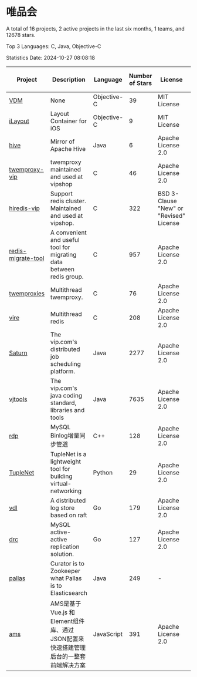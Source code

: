 # 唯品会

A total of 16 projects, 2 active projects in the last six months, 1 teams, and 12678 stars.

Top 3 Languages: C, Java, Objective-C

Statistics Date: 2024-10-27 08:08:18

| Project | Description | Language | Number of Stars | License | Creation Date | Last Updated Date | Last Pushed Date |
| --- | --- | --- | --- | --- | --- | --- | --- |
| [VDM](https://github.com/vipshop/VDM) | None | Objective-C | 39 | MIT License | 2014-04-03 | 2024-08-12 | 2014-04-02 |
| [iLayout](https://github.com/vipshop/iLayout) | Layout Container for iOS | Objective-C | 9 | MIT License | 2014-05-13 | 2024-08-12 | 2014-06-10 |
| [hive](https://github.com/vipshop/hive) | Mirror of Apache Hive | Java | 6 | Apache License 2.0 | 2014-06-26 | 2024-08-12 | 2015-03-12 |
| [twemproxy-vip](https://github.com/vipshop/twemproxy-vip) | twemproxy maintained and used at vipshop | C | 46 | Apache License 2.0 | 2015-08-17 | 2024-08-12 | 2016-03-07 |
| [hiredis-vip](https://github.com/vipshop/hiredis-vip) | Support redis cluster.  Maintained and used at vipshop. | C | 322 | BSD 3-Clause "New" or "Revised" License | 2015-09-30 | 2024-08-27 | 2020-11-24 |
| [redis-migrate-tool](https://github.com/vipshop/redis-migrate-tool) | A convenient and useful tool for migrating data between redis group. | C | 957 | Apache License 2.0 | 2016-01-17 | 2024-10-09 | 2024-06-17 |
| [twemproxies](https://github.com/vipshop/twemproxies) | Multithread twemproxy. | C | 76 | Apache License 2.0 | 2016-04-17 | 2024-08-12 | 2017-02-27 |
| [vire](https://github.com/vipshop/vire) | Multithread redis | C | 208 | Apache License 2.0 | 2016-05-26 | 2024-10-15 | 2017-08-11 |
| [Saturn](https://github.com/vipshop/Saturn) | The vip.com's distributed job scheduling platform. | Java | 2277 | Apache License 2.0 | 2016-11-30 | 2024-10-16 | 2024-08-06 |
| [vjtools](https://github.com/vipshop/vjtools) | The vip.com's java coding standard, libraries and tools | Java | 7635 | Apache License 2.0 | 2018-05-29 | 2024-10-15 | 2023-09-06 |
| [rdp](https://github.com/vipshop/rdp) | MySQL Binlog增量同步管道 | C++ | 128 | Apache License 2.0 | 2018-11-23 | 2024-10-19 | 2019-01-11 |
| [TupleNet](https://github.com/vipshop/TupleNet) | TupleNet is a lightweight tool for building virtual-networking | Python | 29 | Apache License 2.0 | 2018-11-23 | 2024-08-12 | 2023-03-07 |
| [vdl](https://github.com/vipshop/vdl) | A distributed log store based on raft | Go | 179 | Apache License 2.0 | 2018-11-23 | 2024-08-27 | 2018-12-03 |
| [drc](https://github.com/vipshop/drc) | MySQL active-active replication solution. | Go | 127 | Apache License 2.0 | 2018-11-28 | 2024-10-22 | 2018-12-13 |
| [pallas](https://github.com/vipshop/pallas) | Curator is to Zookeeper what Pallas is to Elasticsearch | Java | 249 | - | 2019-01-18 | 2024-10-26 | 2022-12-16 |
| [ams](https://github.com/vipshop/ams) | AMS是基于 Vue.js 和 Element组件库、通过JSON配置来快速搭建管理后台的一整套前端解决方案 | JavaScript | 391 | Apache License 2.0 | 2019-08-06 | 2024-10-27 | 2021-12-06 |
